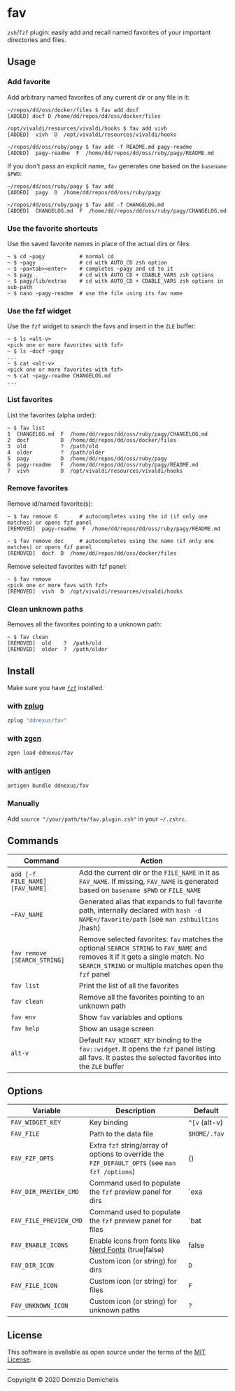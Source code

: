 # fav

`zsh`/`fzf` plugin: easily add and recall named favorites of your important directories and files.

## Usage

### Add favorite

Add arbitrary named favorites of any current dir or any file in it:

```
~/repos/dd/oss/docker/files $ fav add docf
[ADDED] docf D /home/dd/repos/dd/oss/docker/files

/opt/vivaldi/resources/vivaldi/hooks $ fav add vivh
[ADDED]  vivh  D  /opt/vivaldi/resources/vivaldi/hooks

~/repos/dd/oss/ruby/pagy $ fav add -f README.md pagy-readme
[ADDED]  pagy-readme  F  /home/dd/repos/dd/oss/ruby/pagy/README.md
```

If you don't pass an explicit name, `fav` generates one based on the `basename $PWD`:

```
~/repos/dd/oss/ruby/pagy $ fav add
[ADDED]  pagy  D  /home/dd/repos/dd/oss/ruby/pagy

~/repos/dd/oss/ruby/pagy $ fav add -f CHANGELOG.md
[ADDED]  CHANGELOG.md  F  /home/dd/repos/dd/oss/ruby/pagy/CHANGELOG.md

```

### Use the favorite shortcuts

Use the saved favorite names in place of the actual dirs or files:

```
~ $ cd ~pagy           # normal cd
~ $ ~pagy              # cd with AUTO_CD zsh option
~ $ ~pa<tab><enter>    # completes ~pagy and cd to it
~ $ pagy               # cd with AUTO_CD + CDABLE_VARS zsh options
~ $ pagy/lib/extras    # cd with AUTO_CD + CDABLE_VARS zsh options in sub-path
~ $ nano ~pagy-readme  # use the file using its fav name
```

### Use the fzf widget

Use the `fzf` widget to search the favs and insert in the `ZLE` buffer:

```
~ $ ls <alt-v>
<pick one or more favorites with fzf>
~ $ ls ~docf ~pagy
...
~ $ cat <alt-v>
<pick one or more favorites with fzf>
~ $ cat ~pagy-readme CHANGELOG.md
...
```

### List favorites

List the favorites (alpha order):

```
~ $ fav list
1  CHANGELOG.md  F  /home/dd/repos/dd/oss/ruby/pagy/CHANGELOG.md
2  docf          D  /home/dd/repos/dd/oss/docker/files
3  old           ?  /path/old
4  older         ?  /path/older
5  pagy          D  /home/dd/repos/dd/oss/ruby/pagy
6  pagy-readme   F  /home/dd/repos/dd/oss/ruby/pagy/README.md
7  vivh          D  /opt/vivaldi/resources/vivaldi/hooks
```

### Remove favorites

Remove id/named favorite(s):

```
~ $ fav remove 6       # autocompletes using the id (if only one matches) or opens fzf panel
[REMOVED]  pagy-readme  F  /home/dd/repos/dd/oss/ruby/pagy/README.md

~ $ fav remove doc     # autocompletes using the name (if only one matches) or opens fzf panel
[REMOVED]  docf  D  /home/dd/repos/dd/oss/docker/files
```

Remove selected favorites with fzf panel:

```
~ $ fav remove
<pick one or more favs with fzf>
[REMOVED]  vivh  D  /opt/vivaldi/resources/vivaldi/hooks
```

### Clean unknown paths

Removes all the favorites pointing to a unknown path:

```
~ $ fav clean
[REMOVED]  old    ?  /path/old
[REMOVED]  older  ?  /path/older
```

## Install

Make sure you have [`fzf`](https://github.com/junegunn/fzf) installed.

### with [zplug](https://github.com/zplug/zplug)

``` zsh
zplug "ddnexus/fav"
```

### with [zgen](https://github.com/tarjoilija/zgen)

``` zsh
zgen load ddnexus/fav
```

### with [antigen](https//github.com/zsh-users/antigen)

``` zsh
antigen bundle ddnexus/fav
```

### Manually

Add `source "/your/path/to/fav.plugin.zsh"` in your `~/.zshrc`.

## Commands

| Command                         | Action                                                                                                                                                                                    |
| ------------------------------- | ----------------------------------------------------------------------------------------------------------------------------------------------------------------------------------------- |
| `add [-f FILE_NAME] [FAV_NAME]` | Add the current dir or the `FILE_NAME` in it as `FAV_NAME`. If missing, `FAV_NAME` is generated based on `basename $PWD` or `FILE_NAME`                                                   |
| `~FAV_NAME`                     | Generated alias that expands to full favorite path, internally declared with `hash -d NAME=/favorite/path` (see `man zshbuiltins` /hash)                                                  |
| `fav remove [SEARCH_STRING]`    | Remove selected favorites: `fav` matches the optional `SEARCH_STRING` to `FAV_NAME` and removes it if it gets a single match. No `SEARCH_STRING` or multiple matches open the `fzf` panel |
| `fav list`                      | Print the list of all the favorites                                                                                                                                                       |
| `fav clean`                     | Remove all the favorites pointing to an unknown path                                                                                                                                      |
| `fav env`                       | Show `fav` variables and options                                                                                                                                                          |
| `fav help`                      | Show an usage screen                                                                                                                                                                      |
| `alt-v`                         | Default `FAV_WIDGET_KEY` binding to the `fav::widget`. It opens the `fzf` panel listing all favs. It pastes the selected favorites into the `ZLE` buffer                                  |

## Options

| Variable               | Description                                                                                     | Default             |
| ---------------------- | ----------------------------------------------------------------------------------------------- | ------------------- |
| `FAV_WIDGET_KEY`       | Key binding                                                                                     | `^[v` (alt-v)       |
| `FAV_FILE`             | Path to the data file                                                                           | `$HOME/.fav`        |
| `FAV_FZF_OPTS`         | Extra `fzf` string/array of options to override the `FZF_DEFAULT_OPTS` (see `man fzf /options`) | ()                  |
| `FAV_DIR_PREVIEW_CMD`  | Command used to populate the `fzf` preview panel for dirs                                       | `exa | ls`          |
| `FAV_FILE_PREVIEW_CMD` | Command used to populate the `fzf` preview panel for files                                      | `bat | less | more` |
| `FAV_ENABLE_ICONS`     | Enable icons from fonts like [Nerd Fonts](https://www.nerdfonts.com) (true\|false)              | false               |
| `FAV_DIR_ICON`         | Custom icon (or string) for dirs                                                                | `D`                 |
| `FAV_FILE_ICON`        | Custom icon (or string) for files                                                               | `F`                 |
| `FAV_UNKNOWN_ICON`     | Custom icon (or string) for unknown paths                                                       | `?`                 |

## License

This software is available as open source under the terms of the [MIT License](https://opensource.org/licenses/MIT).

---

Copyright &copy; 2020 Domizio Demichelis
